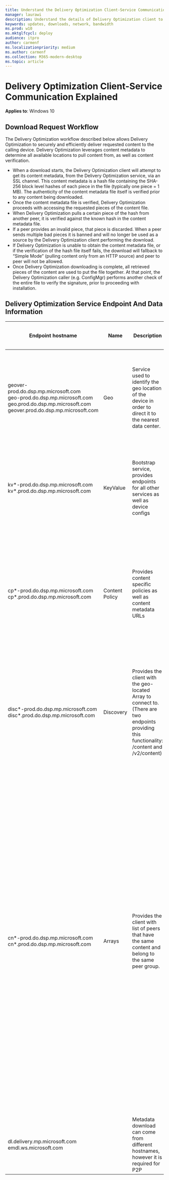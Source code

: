 ```yaml
---
title: Understand the Delivery Optimization Client-Service Communication Explained
manager: laurawi
description: Understand the details of Delivery Optimization client to service communication when content is requested to download.
keywords: updates, downloads, network, bandwidth
ms.prod: w10
ms.mktglfcycl: deploy
audience: itpro
author: carmenf
ms.localizationpriority: medium
ms.author: carmenf
ms.collection: M365-modern-desktop
ms.topic: article
---
```


# Delivery Optimization Client-Service Communication Explained

**Applies to**: Windows 10

## Download Request Workflow

The Delivery Optimization workflow described below allows Delivery Optimization to securely and efficiently deliver requested content to the calling device. Delivery Optimization leverages content metadata to determine all available locations to pull content from, as well as content verification.

* When a download starts, the Delivery Optimization client will attempt to get its content metadata, from the Delivery Optimization service, via an SSL channel. This content metadata is a hash file containing the SHA-256 block level hashes of each piece in the file (typically one piece = 1 MB). The authenticity of the content metadata file itself is verified prior to any content being downloaded.
* Once the content metadata file is verified, Delivery Optimization proceeds with accessing the requested pieces of the content file.
* When Delivery Optimization pulls a certain piece of the hash from another peer, it is verified against the known hash in the content metadata file.
* If a peer provides an invalid piece, that piece is discarded. When a peer sends multiple bad pieces it is banned and will no longer be used as a source by the Delivery Optimization client performing the download.
* If Delivery Optimization is unable to obtain the content metadata file, or if the verification of the hash file itself fails, the download will fallback to “Simple Mode” (pulling content only from an HTTP source) and peer to peer will not be allowed.
* Once Delivery Optimization downloading is complete, all retrieved pieces of the content are used to put the file together. At that point, the Delivery Optimization caller (e.g. ConfigMgr) performs another check of the entire file to verify the signature, prior to proceeding with installation.

## Delivery Optimization Service Endpoint And Data Information

|Endpoint hostname|Name|Description|Data sent from the computer to the Endpoint (Field/Description)
|--------------------------------------------|--------------|---------------|-----------------------|
| geover-prod.do.dsp.mp.microsoft.com <br> geo-prod.do.dsp.mp.microsoft.com <br> geo.prod.do.dsp.mp.microsoft.com <br> geover.prod.do.dsp.mp.microsoft.com | Geo | Service used to identify the geo location of the device in order to direct it to the nearest data center. | **Profile**: The device type (ex: PC vs Xbox) <br> **doClientVersion**: The version of the DoSvc Client <br> **groupID**: Group the device belongs to (set via DownloadMode = '2' (Group download mode) + groupID group policy / MDM policies) |
| kv*-prod.do.dsp.mp.microsoft.com <br> kv*.prod.do.dsp.mp.microsoft.com | KeyValue | Bootstrap service, provides endpoints for all other services as well as device configs | **countryCode**: The country the client is connected from <br> **doClientVersion**: The version of the DoSvc Client <br> **Profile**: The device type (ex: PC vs Xbox) <br> **eId**: Client grouping Id <br> **CacheHost**: Cache host id |
| cp*-prod.do.dsp.mp.microsoft.com <br> cp*.prod.do.dsp.mp.microsoft.com <br> | Content Policy | Provides content specific policies as well as content metadata URLs | **Profile**: The device type (ex: PC vs Xbox) <br> **ContentId**: The content identifier <br> **doClientVersion**: The version of the dosvc client <br> **countryCode**: The country the client is connected from <br> **altCatalogId**: If ContentId isn't available, use the download URL instead <br> **eId**: Client grouping Id <br> **CacheHost**: Cache host id |
| disc*-prod.do.dsp.mp.microsoft.com <br> disc*.prod.do.dsp.mp.microsoft.com | Discovery | Provides the client with the geo-located Array to connect to. (There are two endpoints providing this functionality: /content and /v2/content) | **Profile**: The device type (ex: PC vs Xbox) <br> **ContentId**: The content identifier <br> **doClientVersion**: The version of the dosvc client <br> **partitionId**: Client partitioning hint <br> **altCatalogId**: If ContentId isn't available, use the download URL instead <br> **eId**: Client grouping Id |
| cn*-prod.do.dsp.mp.microsoft.com <br> cn*.prod.do.dsp.mp.microsoft.com | Arrays | Provides the client with list of peers that have the same content and belong to the same peer group. | **Profile**: The device type (ex: PC vs Xbox) <br> **ContentId**: The content identifier <br> **doClientVersion**: The version of the dosvc client <br> **altCatalogId**: If ContentId isn't available, use the download URL instead <br> **PeerId**:  Identified of the device running DO client <br> **ReportedIp**: The internal / private IP Address <br> **IsBackground**: Is the download interactive or background <br> **Uploaded**: Total bytes uploaded to peers <br> **Downloaded**: Total bytes downloaded from peers <br> **DownloadedCdn**: Total bytes downloaded from CDN <br> **Left**: Bytes left to download <br> **Peers Wanted**: Total number of peers wanted <br> **Group Id**: Group the device belongs to (set via DownloadMode 2 + Group ID GP / MDM policies) <br> **Scope**: The Download mode <br> **UploadedBPS**: The upload speed in Bytes per Second <br> **DownloadBPS**: The download speed in Bytes per second <br> **eId**: Client grouping Id |
| dl.delivery.mp.microsoft.com <br> emdl.ws.microsoft.com |  | Metadata download can come from different hostnames, however it is required for P2P |  
